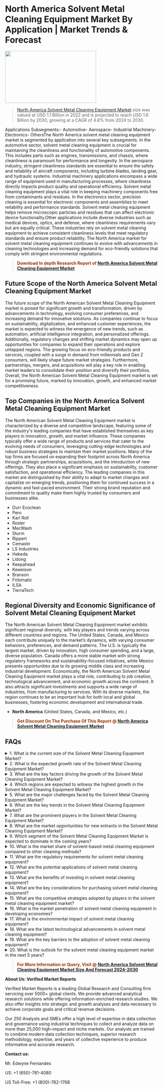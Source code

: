 <p><h1>North America Solvent Metal Cleaning Equipment Market By Application | Market Trends & Forecast</h1><p><img class="aligncenter size-medium wp-image-105565" src="https://ffe5etoiles.com/wp-content/uploads/2025/01/MST7-300x171.png" alt="" width="300" height="171" /></p><blockquote><p><a href="https://www.verifiedmarketreports.com/download-sample/?rid=524839&utm_source=Github-NA&utm_medium=358" target="_blank">North America Solvent Metal Cleaning Equipment Market</a> size was valued at USD 1.1 Billion in 2022 and is projected to reach USD 1.6 Billion by 2030, growing at a CAGR of 4.8% from 2024 to 2030.</p></blockquote>Applications Subsegments:- Automotive- Aerospace- Industrial Machinery- Electronics- OthersThe North America solvent metal cleaning equipment market is segmented by application into several key subsegments. In the automotive sector, solvent metal cleaning equipment is crucial for maintaining the cleanliness and functionality of automotive components. This includes parts such as engines, transmissions, and chassis, where cleanliness is paramount for performance and longevity. In the aerospace industry, stringent cleanliness standards are essential to ensure the safety and reliability of aircraft components, including turbine blades, landing gear, and hydraulic systems. Industrial machinery applications encompass a wide range of equipment used in manufacturing processes, where cleanliness directly impacts product quality and operational efficiency. Solvent metal cleaning equipment plays a vital role in keeping machinery components free from contaminants and residues. In the electronics sector, precision cleaning is essential for electronic components and assemblies to meet reliability and performance standards. Solvent metal cleaning equipment helps remove microscopic particles and residues that can affect electronic device functionality.Other applications include diverse industries such as medical devices, optics, and defense, where cleanliness requirements vary but are equally critical. These industries rely on solvent metal cleaning equipment to achieve consistent cleanliness levels that meet regulatory standards and ensure product reliability. The North America market for solvent metal cleaning equipment continues to evolve with advancements in cleaning technologies and increasing demand for eco-friendly solutions that comply with stringent environmental regulations.</p><blockquote><p><span style="color: #993300;"><strong>Download In depth Research Report of <a href="https://www.verifiedmarketreports.com/download-sample/?rid=524839&utm_source=Github-NA&utm_medium=358">North America Solvent Metal Cleaning Equipment Market</a></strong></span></p></blockquote><h2>Future Scope of the North America Solvent Metal Cleaning Equipment Market</h2><p>The future scope of the North American Solvent Metal Cleaning Equipment market is poised for significant growth and transformation, driven by advancements in technology, evolving consumer preferences, and increasing demand for innovative solutions. As companies continue to focus on sustainability, digitalization, and enhanced customer experiences, the market is expected to witness the emergence of new trends, such as automation, artificial intelligence integration, and personalized offerings. Additionally, regulatory changes and shifting market dynamics may open up opportunities for companies to expand their operations and explore untapped regions. The growing focus on eco-friendly products and services, coupled with a surge in demand from millennials and Gen Z consumers, will likely shape future market strategies. Furthermore, partnerships, mergers, and acquisitions will play a key role in enabling market leaders to consolidate their position and diversify their portfolios. Overall, the North American Solvent Metal Cleaning Equipment market is set for a promising future, marked by innovation, growth, and enhanced market competitiveness.</p><h2>Top Companies in the North America Solvent Metal Cleaning Equipment Market</h2><p>The North American Solvent Metal Cleaning Equipment market is characterized by a diverse and competitive landscape, featuring some of the industry's leading companies that have established themselves as key players in innovation, growth, and market influence. These companies typically offer a wide range of products and services that cater to the evolving needs of consumers, leveraging cutting-edge technologies and robust business strategies to maintain their market positions. Many of the top firms are focused on expanding their footprint across North America through strategic partnerships, acquisitions, and the introduction of new offerings. They also place a significant emphasis on sustainability, customer satisfaction, and operational efficiency. The leading companies in this market are distinguished by their ability to adapt to market changes and capitalize on emerging trends, positioning them for continued success in a dynamic and fast-paced environment. Their strong brand reputation and commitment to quality make them highly trusted by consumers and businesses alike.</p><p><ul><li>Durr Ecoclean </li><li> Pero </li><li> Karl Roll </li><li> Rosler </li><li> MecWash </li><li> Sturm </li><li> Rippert </li><li> Cemastir </li><li> LS Industries </li><li> Hekeda </li><li> Lidong </li><li> Keepahead </li><li> Keweison </li><li> Branson </li><li> Firbimatic </li><li> ILSA </li><li> TierraTech</li></ul></p><h2>Regional Diversity and Economic Significance of Solvent Metal Cleaning Equipment Market</h2><p>The North American Solvent Metal Cleaning Equipment market exhibits significant regional diversity, with key players and trends varying across different countries and regions. The United States, Canada, and Mexico each contribute uniquely to the market’s dynamics, with varying consumer behaviors, preferences, and demand patterns. The U.S. is typically the largest market, driven by innovation, high consumer spending, and a large, diverse population. Canada offers a more stable market with strong regulatory frameworks and sustainability-focused initiatives, while Mexico presents opportunities due to its growing middle class and increasing industrial development. Economically, the North American Solvent Metal Cleaning Equipment market plays a vital role, contributing to job creation, technological advancement, and economic growth across the continent. It also attracts significant investments and supports a wide range of industries, from manufacturing to services. With its diverse markets, the region continues to be an important hub for both local and global businesses, fostering economic development and international trade.</p><ul> <li><strong>North America</strong> (United States, Canada, and Mexico, etc.)</li></ul><blockquote><p><span style="color: #993300;"><strong>Get Discount On The Purchase Of This Report @ <a href="https://www.verifiedmarketreports.com/ask-for-discount/?rid=524839&utm_source=Github-NA&utm_medium=358">North America Solvent Metal Cleaning Equipment Market</a></strong></span></p></blockquote><h2>FAQs</h2><p><details><summary>1. What is the current size of the Solvent Metal Cleaning Equipment Market?</div><div></summary><p>The current size of the Solvent Metal Cleaning Equipment Market is estimated to be $XX billion.</p></details><details><summary>2. What is the expected growth rate of the Solvent Metal Cleaning Equipment Market?</div><div></summary><p>The Solvent Metal Cleaning Equipment Market is expected to grow at a CAGR of XX% from 2021 to 2026.</p></details><details><summary>3. What are the key factors driving the growth of the Solvent Metal Cleaning Equipment Market?</div><div></summary><p>The key factors driving the growth of the Solvent Metal Cleaning Equipment Market include increasing demand for precision cleaning in manufacturing industries and stringent regulations on emissions from industrial cleaning processes.</p></details><details><summary>4. Which regions are expected to witness the highest growth in the Solvent Metal Cleaning Equipment Market?</div><div></summary><p>The Asia Pacific region is expected to witness the highest growth in the Solvent Metal Cleaning Equipment Market due to the rapid industrialization and increasing adoption of advanced cleaning technologies.</p></details><details><summary>5. What are the major challenges faced by the Solvent Metal Cleaning Equipment Market?</div><div></summary><p>The major challenges faced by the Solvent Metal Cleaning Equipment Market include the availability of alternative cleaning methods and the high initial investment required for advanced cleaning equipment.</p></details><details><summary>6. What are the key trends in the Solvent Metal Cleaning Equipment Market?</div><div></summary><p>Key trends in the Solvent Metal Cleaning Equipment Market include the adoption of eco-friendly and sustainable cleaning solvents and the integration of IoT and automation technologies in metal cleaning equipment.</p></details><details><summary>7. What are the prominent players in the Solvent Metal Cleaning Equipment Market?</div><div></summary><p>Prominent players in the Solvent Metal Cleaning Equipment Market include Company A, Company B, and Company C.</p></details><details><summary>8. What are the market opportunities for new entrants in the Solvent Metal Cleaning Equipment Market?</div><div></summary><p>The market opportunities for new entrants in the Solvent Metal Cleaning Equipment Market include the development of cost-effective and efficient cleaning solutions and the expansion of product offerings to cater to various end-use industries.</p></details><details><summary>9. Which segment of the Solvent Metal Cleaning Equipment Market is expected to dominate in the coming years?</div><div></summary><p>The vapor degreasing segment is expected to dominate the Solvent Metal Cleaning Equipment Market in the coming years due to its effectiveness in removing contaminants from metal surfaces.</p></details><details><summary>10. What is the market share of solvent-based metal cleaning equipment compared to other cleaning methods?</div><div></summary><p>The market share of solvent-based metal cleaning equipment is estimated to be XX% compared to other cleaning methods such as aqueous cleaning and abrasive cleaning.</p></details><details><summary>11. What are the regulatory requirements for solvent metal cleaning equipment?</div><div></summary><p>The regulatory requirements for solvent metal cleaning equipment include compliance with environmental regulations on emissions and the use of environmentally friendly solvents.</p></details><details><summary>12. What are the potential applications of solvent metal cleaning equipment?</div><div></summary><p>The potential applications of solvent metal cleaning equipment include automotive, aerospace, electronics, and medical device manufacturing industries.</p></details><details><summary>13. What are the benefits of investing in solvent metal cleaning equipment?</div><div></summary><p>The benefits of investing in solvent metal cleaning equipment include improved cleaning efficiency, reduced waste generation, and enhanced product quality.</p></details><details><summary>14. What are the key considerations for purchasing solvent metal cleaning equipment?</div><div></summary><p>The key considerations for purchasing solvent metal cleaning equipment include the solvent compatibility with specific metal surfaces, energy efficiency, and ease of maintenance.</p></details><details><summary>15. What are the competitive strategies adopted by players in the solvent metal cleaning equipment market?</div><div></summary><p>Competitive strategies adopted by players in the solvent metal cleaning equipment market include product innovation, collaboration with end-users for custom solutions, and expansion of distribution networks.</p></details><details><summary>16. What is the market penetration of solvent metal cleaning equipment in developing economies?</div><div></summary><p>The market penetration of solvent metal cleaning equipment in developing economies is expected to increase due to the growing industrialization and technological advancements in the manufacturing sector.</p></details><details><summary>17. What is the environmental impact of solvent metal cleaning equipment?</div><div></summary><p>The environmental impact of solvent metal cleaning equipment is a concern due to the emission of volatile organic compounds (VOCs) and the disposal of used solvents. Efforts are being made to develop greener cleaning solvents and recycling systems.</p></details><details><summary>18. What are the latest technological advancements in solvent metal cleaning equipment?</div><div></summary><p>The latest technological advancements in solvent metal cleaning equipment include the use of closed-loop systems to reduce solvent consumption, advanced filtration systems, and the integration of real-time monitoring and control capabilities.</p></details><details><summary>19. What are the key barriers to the adoption of solvent metal cleaning equipment?</div><div></summary><p>The key barriers to the adoption of solvent metal cleaning equipment include the high initial investment, concerns about solvent toxicity, and the availability of alternative cleaning methods.</p></details><details><summary>20. What is the outlook for the solvent metal cleaning equipment market in the next 5 years?</div><div></summary><p>The outlook for the solvent metal cleaning equipment market in the next 5 years is positive, driven by technological advancements, increased awareness of environmental sustainability, and the expansion of end-use industries.</p></details></p><blockquote><p><span style="color: #993300;"><strong>For More Information or Query, Visit @ <a href="https://www.verifiedmarketreports.com/product/solvent-metal-cleaning-equipment-market-size-and-forecast/">North America Solvent Metal Cleaning Equipment Market Size And Forecast 2024-2030</a></strong></span></p></blockquote><p><strong>About Us: Verified Market Reports</strong></p><p>Verified Market Reports is a leading Global Research and Consulting firm servicing over 5000+ global clients. We provide advanced analytical research solutions while offering information-enriched research studies. We also offer insights into strategic and growth analyses and data necessary to achieve corporate goals and critical revenue decisions.</p><p>Our 250 Analysts and SMEs offer a high level of expertise in data collection and governance using industrial techniques to collect and analyze data on more than 25,000 high-impact and niche markets. Our analysts are trained to combine modern data collection techniques, superior research methodology, expertise, and years of collective experience to produce informative and accurate research.</p><p><strong>Contact us:</strong></p><p>Mr. Edwyne Fernandes</p><p>US: +1 (650)-781-4080</p><p>US Toll-Free: +1 (800)-782-1768</p>
